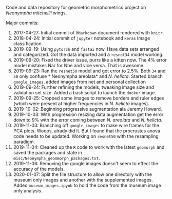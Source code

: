 Code and data repository for geometric morphometrics project on *Neonympha mitchellii* wings.


Major commits:

1. 2017-04-27: Initial commit of `RMarkdown` document rendered with `knitr`.
1. 2018-04-24: Initial commit of `jupyter` notebook and `keras` image classification.
1. 2019-09-19: Using `pytorch` and `fastai` now. Have data sets arranged and categorized. Got the data imported and a `resnet34` model working.
1. 2019-09-20: Fixed the driver issue, purrs like a kitten now. The 4% error model mistakes Nar for Nhe and vice versa. That is awesome.
1. 2019-09-23: Ran the `resnet50` model and got error to 2.5%. Both `34` and `50` only confuse * Neonympha areolata* and *N. helicta*. Started branch `google_images`, added images from net and personal collection
1. 2019-09-24: Further refining the models, tweaking image size and validation set size. Added a bash script to launch the `docker` image.
1. 2019-09-25: Cropped some images to remove borders and ruler edges (which were present at higher frequencies in *N. helicta* images).
1. 2019-10-02: Beginning progressive augmentation ala Jeremy Howard.
1. 2019-10-03: With progression resizing data augmentation get the error down to 9% with the error coming between *N. areolata* and *N. helicta*.
1. 2019-11-03: Branching off `google_images` to make wire frames for the PCA plots. Woops, alrady did it. But I found that the procrustes anova code needs to be updated.  Working on `resnet50` with the resampling paradigm.
1. 2019-11-04: Cleaned up the `R` code to work with the latest `geomorph` and saved the packages and state in `misc/Neonympha_geommorph_packages.txt`.
1. 2019-11-06: Removing the google images doesn't seem to effect the accuracy of the models.
1. 2020-01-07: Split the file structure to allow one directory with the museum only images and another with the supplemented images. Added `museum_images.ipynb` to hold the code from the museum image only analysis.
